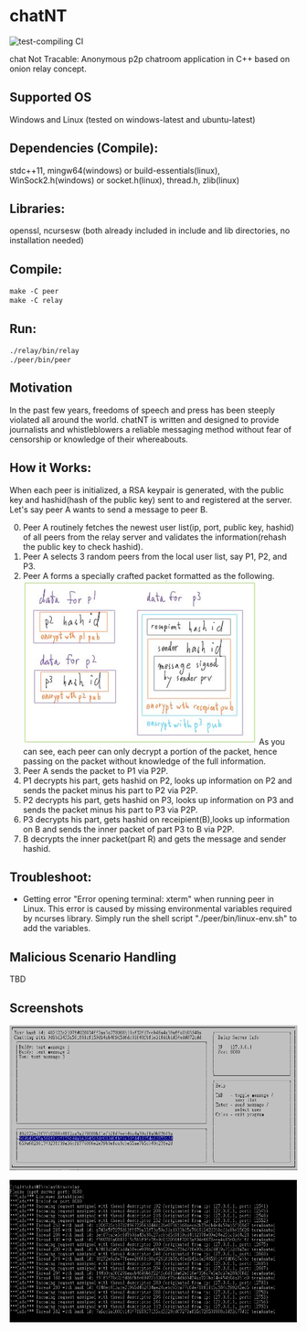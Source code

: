 # chatNT
![test-compiling CI](https://github.com/RuiSiang/chatNT/workflows/test-compiling%20CI/badge.svg)

chat Not Tracable: Anonymous p2p chatroom application in C++ based on onion relay concept.

## Supported OS
Windows and Linux (tested on windows-latest and ubuntu-latest)

## Dependencies (Compile):
stdc++11, mingw64(windows) or build-essentials(linux), WinSock2.h(windows) or socket.h(linux), thread.h, zlib(linux)

## Libraries:
openssl, ncursesw (both already included in include and lib directories, no installation needed)

## Compile:
```
make -C peer
make -C relay
```

## Run:
```
./relay/bin/relay
./peer/bin/peer
```

## Motivation
In the past few years, freedoms of speech and press has been steeply violated all around the world. chatNT is written and designed to provide journalists and whistleblowers a reliable messaging method without fear of censorship or knowledge of their whereabouts.

## How it Works:
When each peer is initialized, a RSA keypair is generated, with the public key and hashid(hash of the public key) sent to and registered at the server. Let's say peer A wants to send a message to peer B.

0. Peer A routinely fetches the newest user list(ip, port, public key, hashid) of all peers from the relay server and validates the information(rehash the public key to check hashid).
1. Peer A selects 3 random peers from the local user list, say P1, P2, and P3.
2. Peer A forms a specially crafted packet formatted as the following.
![packet image](https://github.com/RuiSiang/chatNT/blob/main/images/packet.jpg?raw=true)
As you can see, each peer can only decrypt a portion of the packet, hence passing on the packet without knowledge of the full information.
3. Peer A sends the packet to P1 via P2P.
4. P1 decrypts his part, gets hashid on P2, looks up information on P2 and sends the packet minus his part to P2 via P2P.
5. P2 decrypts his part, gets hashid on P3, looks up information on P3 and sends the packet minus his part to P3 via P2P.
6. P3 decrypts his part, gets hashid on receipient(B),looks up information on B and sends the inner packet of part P3 to B via P2P.
7. B decrypts the inner packet(part R) and gets the message and sender hashid.
## Troubleshoot:
- Getting error "Error opening terminal: xterm" when running peer in Linux. This error is caused by missing environmental variables required by ncurses library. Simply run the shell script "./peer/bin/linux-env.sh" to add the variables.

## Malicious Scenario Handling
TBD

## Screenshots
![peer image](https://github.com/RuiSiang/chatNT/blob/main/images/peer.jpg?raw=true)

![relay image](https://github.com/RuiSiang/chatNT/blob/main/images/relay.jpg?raw=true)